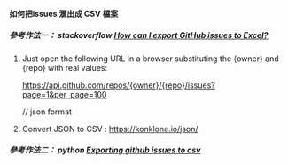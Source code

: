 
#### 如何把issues 滙出成 CSV 檔案

##### 參考作法一： stackoverflow [How can I export GitHub issues to Excel?](https://stackoverflow.com/questions/41369365/how-can-i-export-github-issues-to-excel)
1. Just open the following URL in a browser substituting the {owner} and {repo} with real values:

    https://api.github.com/repos/{owner}/{repo}/issues?page=1&per_page=100

    // json format
    
2. Convert JSON to CSV : https://konklone.io/json/

##### 參考作法二： python [Exporting github issues to csv](https://stackoverflow.com/questions/30133615/exporting-github-issues-to-csv)



